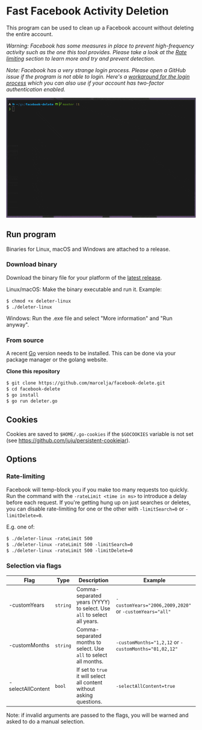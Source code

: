 # Fast Facebook Activity Deletion

This program can be used to clean up a Facebook account without deleting the entire account.

_Warning: Facebook has some measures in place to prevent high-frequency activity such as the one this tool provides. Please take a look at the [Rate limiting](#rate-limiting) section to learn more and try and prevent detection._ 

_Note: Facebook has a very strange login process. Please open a GitHub issue if the program is not able to login. Here's a [workaround for the login process](https://github.com/marcelja/facebook-delete/wiki/Login-with-browser-cookie) which you can also use if your account has two-factor authentication enabled._

![](demo.gif)

## Run program

Binaries for Linux, macOS and Windows are attached to a release.

### Download binary

Download the binary file for your platform of the [latest release](https://github.com/marcelja/facebook-delete/releases).

Linux/macOS: Make the binary executable and run it. Example:

```
$ chmod +x deleter-linux
$ ./deleter-linux
```

Windows: Run the .exe file and select "More information" and "Run anyway".

### From source

A recent [Go](https://golang.org/) version needs to be installed. This can be done via your package manager or the golang website.

__Clone this repository__

```
$ git clone https://github.com/marcelja/facebook-delete.git
$ cd facebook-delete
$ go install
$ go run deleter.go
```

## Cookies

Cookies are saved to `$HOME/.go-cookies` if the `$GOCOOKIES` variable is not set (see https://github.com/juju/persistent-cookiejar).

## Options

### Rate-limiting

Facebook will temp-block you if you make too many requests too quickly. Run the command with the `-rateLimit <time in ms>` to introduce a delay before each request. If you're getting hung up on just searches or deletes, you can disable rate-limiting for one or the other with `-limitSearch=0` or `-limitDelete=0`.

E.g. one of:

```
$ ./deleter-linux -rateLimit 500
$ ./deleter-linux -rateLimit 500 -limitSearch=0
$ ./deleter-linux -rateLimit 500 -limitDelete=0
```

### Selection via flags

| Flag              | Type     | Description                                                            | Example                                                 |
|-------------------|----------|------------------------------------------------------------------------|---------------------------------------------------------|
| -customYears      | `string` | Comma-separated years (YYYY) to select. Use `all` to select all years. | `-customYears="2006,2009,2020"` or `-customYears="all"` |
| -customMonths     | `string` | Comma-separated months to select. Use `all` to select all months.      | `-customMonths="1,2,12` or `-customMonths="01,02,12"`   |
| -selectAllContent | `bool`   | If set to `true` it will select all content without asking questions.  | `-selectAllContent=true`                                |                              |

Note: if invalid arguments are passed to the flags, you will be warned and asked to do a manual selection.
